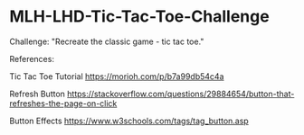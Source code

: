# MLH-LHD-Tic-Tac-Toe-Challenge
Challenge: "Recreate the classic game - tic tac toe."

References:

Tic Tac Toe Tutorial
https://morioh.com/p/b7a99db54c4a

Refresh Button
https://stackoverflow.com/questions/29884654/button-that-refreshes-the-page-on-click

Button Effects
https://www.w3schools.com/tags/tag_button.asp
